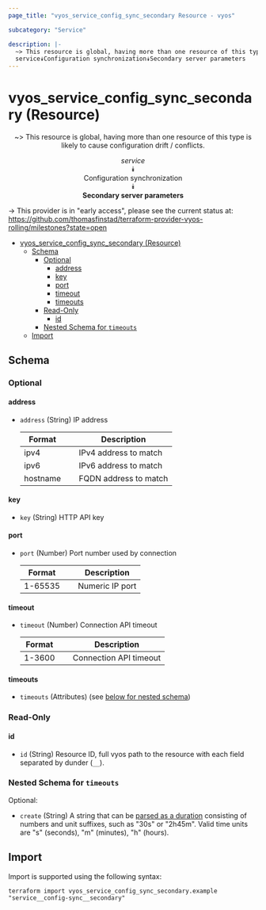 ```yaml
---
page_title: "vyos_service_config_sync_secondary Resource - vyos"

subcategory: "Service"

description: |-
  ~> This resource is global, having more than one resource of this type is likely to cause configuration drift / conflicts.
  service⯯Configuration synchronization⯯Secondary server parameters
---
```


# vyos_service_config_sync_secondary (Resource)
<center>

~> This resource is global, having more than one resource of this type is likely to cause configuration drift / conflicts.

*service*  
⯯  
Configuration synchronization  
⯯  
**Secondary server parameters**


</center>

-> This provider is in "early access", please see the current status at: https://github.com/thomasfinstad/terraform-provider-vyos-rolling/milestones?state=open

<!--TOC-->

- [vyos_service_config_sync_secondary (Resource)](#vyos_service_config_sync_secondary-resource)
  - [Schema](#schema)
    - [Optional](#optional)
      - [address](#address)
      - [key](#key)
      - [port](#port)
      - [timeout](#timeout)
      - [timeouts](#timeouts)
    - [Read-Only](#read-only)
      - [id](#id)
    - [Nested Schema for `timeouts`](#nested-schema-for-timeouts)
  - [Import](#import)

<!--TOC-->

<!-- schema generated by tfplugindocs -->
## Schema

### Optional

#### address
- `address` (String) IP address

    |  Format    &emsp;|  Description            |
    |------------|-------------------------|
    |  ipv4      &emsp;|  IPv4 address to match  |
    |  ipv6      &emsp;|  IPv6 address to match  |
    |  hostname  &emsp;|  FQDN address to match  |
#### key
- `key` (String) HTTP API key
#### port
- `port` (Number) Port number used by connection

    |  Format   &emsp;|  Description      |
    |-----------|-------------------|
    |  1-65535  &emsp;|  Numeric IP port  |
#### timeout
- `timeout` (Number) Connection API timeout

    |  Format  &emsp;|  Description             |
    |----------|--------------------------|
    |  1-3600  &emsp;|  Connection API timeout  |
#### timeouts
- `timeouts` (Attributes) (see [below for nested schema](#nestedatt--timeouts))

### Read-Only

#### id
- `id` (String) Resource ID, full vyos path to the resource with each field separated by dunder (`__`).

<a id="nestedatt--timeouts"></a>
### Nested Schema for `timeouts`

Optional:

- `create` (String) A string that can be [parsed as a duration](https://pkg.go.dev/time#ParseDuration) consisting of numbers and unit suffixes, such as &#34;30s&#34; or &#34;2h45m&#34;. Valid time units are &#34;s&#34; (seconds), &#34;m&#34; (minutes), &#34;h&#34; (hours).

## Import

Import is supported using the following syntax:

```shell
terraform import vyos_service_config_sync_secondary.example "service__config-sync__secondary"
```
